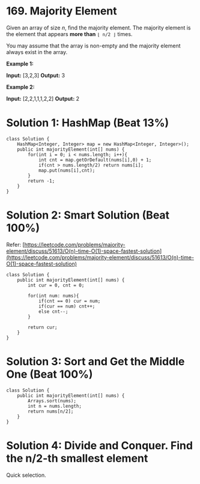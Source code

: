 # 169. Majority Element
Given an array of size  _n_, find the majority element. The majority element is the element that appears  **more than**  `⌊ n/2 ⌋`  times.

You may assume that the array is non-empty and the majority element always exist in the array.

**Example 1:**

**Input:** [3,2,3]
**Output:** 3

**Example 2:**

**Input:** [2,2,1,1,1,2,2]
**Output:** 2

# Solution 1: HashMap (Beat 13%)
```
class Solution {
    HashMap<Integer, Integer> map = new HashMap<Integer, Integer>();
    public int majorityElement(int[] nums) {
        for(int i = 0; i < nums.length; i++){
            int cnt = map.getOrDefault(nums[i],0) + 1;
            if(cnt > nums.length/2) return nums[i];
            map.put(nums[i],cnt);
        }
        return -1;
    }
}
```

# Solution 2: Smart Solution (Beat 100%)
Refer: [https://leetcode.com/problems/majority-element/discuss/51613/O(n)-time-O(1)-space-fastest-solution](https://leetcode.com/problems/majority-element/discuss/51613/O(n)-time-O(1)-space-fastest-solution)
```
class Solution {
    public int majorityElement(int[] nums) {
        int cur = 0, cnt = 0;
        
        for(int num: nums){
            if(cnt == 0) cur = num;
            if(cur == num) cnt++;
            else cnt--;
        }
        
        return cur;
    }
}
```

# Solution 3: Sort and Get the Middle One (Beat 100%)
```
class Solution {
    public int majorityElement(int[] nums) {
        Arrays.sort(nums);
        int n = nums.length;
        return nums[n/2];
    }
}
```

# Solution 4: Divide and Conquer.  Find the n/2-th smallest element
Quick selection.